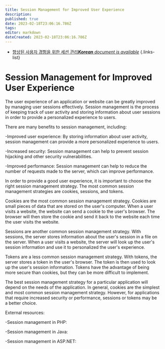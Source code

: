 ```yaml
---
title: Session Management for Improved User Experience
description: 
published: true
date: 2023-02-18T23:06:16.786Z
tags: 
editor: markdown
dateCreated: 2023-02-18T23:06:16.786Z
---
```


- [향상된 사용자 경험을 위한 세션 관리***Korean** document is available*](/ko/Knowledge-base/Backend/session-management-for-improved-user-experience)
{.links-list}


# Session Management for Improved User Experience

The user experience of an application or website can be greatly improved by managing user sessions effectively. Session management is the process of keeping track of user activity and storing information about user sessions in order to provide a personalized experience to users.

There are many benefits to session management, including:

-Improved user experience: By storing information about user activity, session management can provide a more personalized experience to users.

-Increased security: Session management can help to prevent session hijacking and other security vulnerabilities.

-Improved performance: Session management can help to reduce the number of requests made to the server, which can improve performance.

In order to provide a good user experience, it is important to choose the right session management strategy. The most common session management strategies are cookies, sessions, and tokens.

Cookies are the most common session management strategy. Cookies are small pieces of data that are stored on the user's computer. When a user visits a website, the website can send a cookie to the user's browser. The browser will then store the cookie and send it back to the website each time the user visits the website.

Sessions are another common session management strategy. With sessions, the server stores information about the user's session in a file on the server. When a user visits a website, the server will look up the user's session information and use it to personalized the user's experience.

Tokens are a less common session management strategy. With tokens, the server stores a token in the user's browser. The token is then used to look up the user's session information. Tokens have the advantage of being more secure than cookies, but they can be more difficult to implement.

The best session management strategy for a particular application will depend on the needs of the application. In general, cookies are the simplest and most common session management strategy. However, for applications that require increased security or performance, sessions or tokens may be a better choice.

External resources:

-Session management in PHP:

-Session management in Java:

-Session management in ASP.NET: